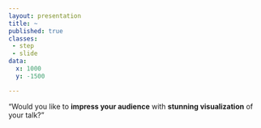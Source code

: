 ```yaml
---
layout: presentation
title: ~
published: true
classes:
 - step
 - slide
data:
  x: 1000
  y: -1500

---
```


<q>Would you like to <strong>impress your audience</strong> with <strong>stunning visualization</strong> of your talk?</q>
